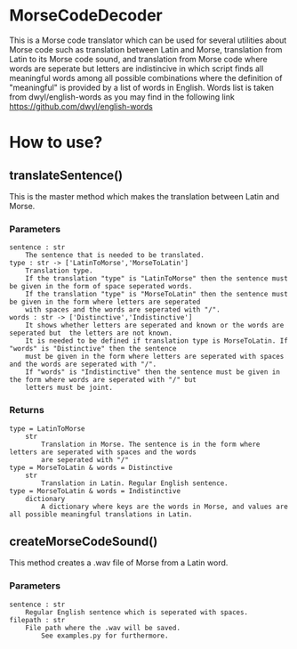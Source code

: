 # MorseCodeDecoder

This is a Morse code translator which can be used for several utilities about Morse code such as translation between Latin and Morse,  translation from Latin to its Morse code sound, and translation from Morse code where words are seperate but letters are indistincive in which script finds all meaningful words among all possible combinations where the definition of "meaningful" is provided by  a list of words in English. Words list is taken from dwyl/english-words as you may find in the following link https://github.com/dwyl/english-words

# How to use?


## translateSentence()

This is the master method which makes the translation between Latin and Morse.

### Parameters
    sentence : str
        The sentence that is needed to be translated.
    type : str -> ['LatinToMorse','MorseToLatin']
        Translation type.
        If the translation "type" is "LatinToMorse" then the sentence must be given in the form of space seperated words.
        If the translation "type" is "MorseToLatin" then the sentence must be given in the form where letters are seperated 
        with spaces and the words are seperated with "/".
    words : str -> ['Distinctive','Indistinctive']
        It shows whether letters are seperated and known or the words are seperated but  the letters are not known.
        It is needed to be defined if translation type is MorseToLatin. If "words" is "Distinctive" then the sentence 
        must be given in the form where letters are seperated with spaces and the words are seperated with "/".       
        If "words" is "Indistinctive" then the sentence must be given in the form where words are seperated with "/" but 
        letters must be joint.
### Returns
    type = LatinToMorse
        str
            Translation in Morse. The sentence is in the form where letters are seperated with spaces and the words 
            are seperated with "/"
    type = MorseToLatin & words = Distinctive
        str
            Translation in Latin. Regular English sentence.
    type = MorseToLatin & words = Indistinctive
        dictionary
            A dictionary where keys are the words in Morse, and values are all possible meaningful translations in Latin.
## createMorseCodeSound()
        
   This method creates a .wav file of Morse from a Latin word.
### Parameters

    sentence : str
        Regular English sentence which is seperated with spaces.
    filepath : str
        File path where the .wav will be saved.
            See examples.py for furthermore.
